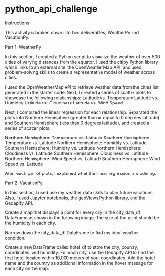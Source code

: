 # python_api_challenge

Instructions

This activity is broken down into two deliverables, WeatherPy and VacationPy.

Part 1: WeatherPy

In this section, I created a Python script to visualize the weather of over 500 cities of varying distances from the equator. I used the citipy Python library which links to an external site, the OpenWeatherMap API, and used problem-solving skills to create a representative model of weather across cities.

I used the OpenWeatherMap API to retrieve weather data from the cities list generated in the starter code. Next, I created a series of scatter plots to showcase the following relationships:
Latitude vs. Temperature
Latitude vs. Humidity
Latitude vs. Cloudiness
Latitude vs. Wind Speed

Next, I computed the linear regression for each relationship. Separated the plots into Northern Hemisphere (greater than or equal to 0 degrees latitude) and Southern Hemisphere (less than 0 degrees latitude), and created a series of scatter plots.

Northern Hemisphere: Temperature vs. Latitude
Southern Hemisphere: Temperature vs. Latitude
Northern Hemisphere: Humidity vs. Latitude
Southern Hemisphere: Humidity vs. Latitude
Northern Hemisphere: Cloudiness vs. Latitude
Southern Hemisphere: Cloudiness vs. Latitude
Northern Hemisphere: Wind Speed vs. Latitude
Southern Hemisphere: Wind Speed vs. Latitude

After each pair of plots, I explained what the linear regression is modeling. 

Part 2: VacationPy

In this section, I used use my weather data skills to plan future vacations. Also, I used Jupyter notebooks, the geoViews Python library, and the Geoapify API.

Create a map that displays a point for every city in the city_data_df DataFrame as shown in the following image. The size of the point should be the humidity in each city.

Narrow down the city_data_df DataFrame to find my ideal weather condition.

Create a new DataFrame called hotel_df to store the city, country, coordinates, and humidity.
For each city, use the Geoapify API to find the first hotel located within 10,000 meters of your coordinates.
Add the hotel name and the country as additional information in the hover message for each city on the map.
